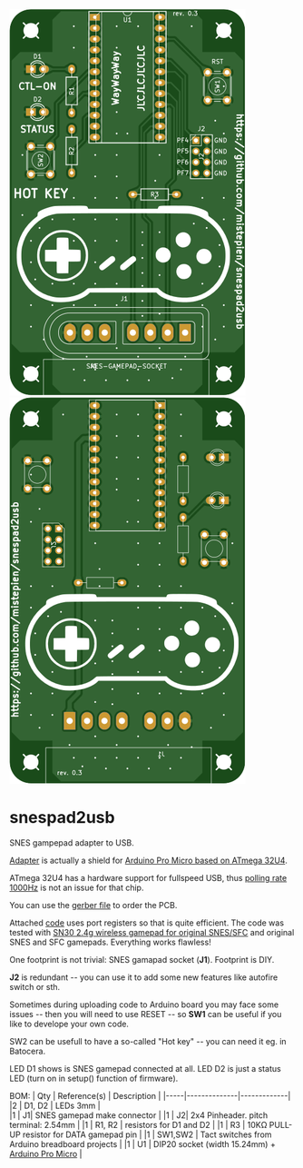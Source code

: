 ![alt text](https://github.com/mistepien/snespad2usb/blob/main/top.svg)
![alt text](https://github.com/mistepien/snespad2usb/blob/main/bottom.svg)

# snespad2usb
SNES gampepad adapter to USB.

<a href="https://github.com/mistepien/snespad2usb/blob/main/snespad2usb.pdf">Adapter</a> is actually a shield for 
<a href="https://learn.sparkfun.com/tutorials/pro-micro--fio-v3-hookup-guide/hardware-overview-pro-micro">Arduino Pro Micro based on ATmega 32U4</a>.

ATmega 32U4 has a hardware support for fullspeed USB, thus <a href="https://wiki.archlinux.org/title/mouse_polling_rate">polling rate 1000Hz</a> is not an issue for that chip.

You can use the <a href="https://github.com/mistepien/segapad2usb/tree/main/production">gerber file<a> to order the PCB.

Attached <a href="https://github.com/mistepien/snespad2usb/tree/main/firmware">code</a> uses port registers so that is quite efficient. The code was tested with <a href="https://www.8bitdo.com/sn30-wireless-for-original-snes-sfc/">SN30 2.4g wireless gamepad for original SNES/SFC</a> and original SNES and SFC gamepads. Everything works flawless!

One footprint is not trivial: SNES gamapad socket (<b>J1</b>). Footprint is DIY.

<b>J2</b> is redundant -- you can use it to add some new features like autofire switch or sth.

Sometimes during uploading code to Arduino board you may face some issues -- then you will need to use RESET -- so <b>SW1</b> can be useful if you like to develope your own code.

SW2 can be usefull to have a so-called "Hot key" -- you can need it eg. in Batocera.

LED D1 shows is SNES gamepad connected at all. LED D2 is just a status LED (turn on in setup() function of firmware).

BOM:
| Qty	| Reference(s) | Description |
|-----|--------------|-------------|
|2 | D1, D2 | LEDs 3mm |  
|1 | J1| SNES gamepad make connector |
|1 | J2| 2x4 Pinheader. pitch terminal: 2.54mm |
|1 | R1, R2 | resistors for D1 and D2 |
|1 | R3 | 10KΩ PULL-UP resistor for DATA gamepad pin |
|1 | SW1,SW2 | Tact switches from Arduino breadboard projects |
|1 | U1 | DIP20 socket (width 15.24mm) + <a href="https://learn.sparkfun.com/tutorials/pro-micro--fio-v3-hookup-guide/hardware-overview-pro-micro">Arduino Pro Micro</a> |



